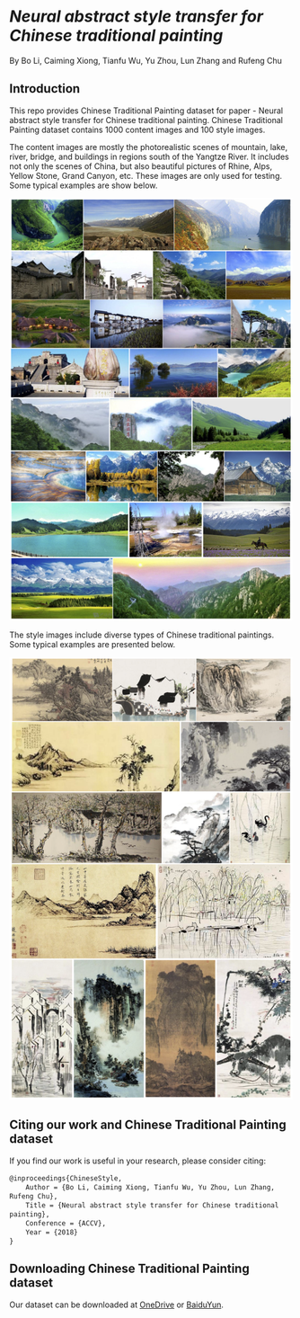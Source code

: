 # *Neural abstract style transfer for Chinese traditional painting*
By Bo Li, Caiming Xiong, Tianfu Wu, Yu Zhou, Lun Zhang and Rufeng Chu

## Introduction
This repo provides Chinese Traditional Painting dataset for paper - Neural abstract style transfer for Chinese traditional painting. 
Chinese Traditional Painting dataset contains 1000 content images and 100 style images. 

The content images are mostly the photorealistic scenes of mountain, lake, river, bridge, and buildings in regions south of the Yangtze River. It includes not only the scenes of China, but also beautiful pictures of Rhine, Alps, Yellow Stone, Grand Canyon, etc. These images are only used for testing. Some typical examples are show below.

<img src='contents.png' width='800'>

The style images include diverse types of Chinese traditional paintings. Some typical examples are presented below.

<img src='styles.png' width='800'>

## Citing our work and Chinese Traditional Painting dataset

If you find our work is useful in your research, please consider citing:
```
@inproceedings{ChineseStyle,
    Author = {Bo Li, Caiming Xiong, Tianfu Wu, Yu Zhou, Lun Zhang, Rufeng Chu},
    Title = {Neural abstract style transfer for Chinese traditional painting},
    Conference = {ACCV},
    Year = {2018}
}
```

## Downloading Chinese Traditional Painting dataset

Our dataset can be downloaded at [OneDrive](https://1drv.ms/u/s!AiOSXpZ2WZdqaSkRudA-Fu-R24A) or [BaiduYun](https://pan.baidu.com/s/14HVSqDniy_2FwTjxYbBHNA).
